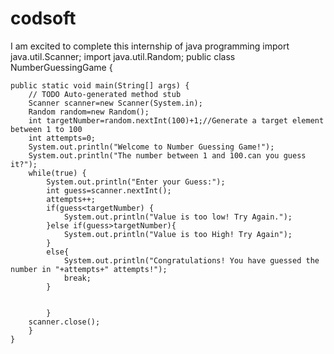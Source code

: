 # codsoft
I am excited to complete this internship of java programming
import java.util.Scanner;
import java.util.Random;
public class NumberGuessingGame {

	public static void main(String[] args) {
		// TODO Auto-generated method stub
		Scanner scanner=new Scanner(System.in);
		Random random=new Random();
		int targetNumber=random.nextInt(100)+1;//Generate a target element between 1 to 100
		int attempts=0;
		System.out.println("Welcome to Number Guessing Game!");
		System.out.println("The number between 1 and 100.can you guess it?");
		while(true) {
			System.out.println("Enter your Guess:");
			int guess=scanner.nextInt();
			attempts++;
			if(guess<targetNumber) {
				System.out.println("Value is too low! Try Again.");
			}else if(guess>targetNumber){
				System.out.println("Value is too High! Try Again");
			}
			else{
				System.out.println("Congratulations! You have guessed the number in "+attempts+" attempts!");
				break;
			}
			
			
			}
		scanner.close();
		}
	}


